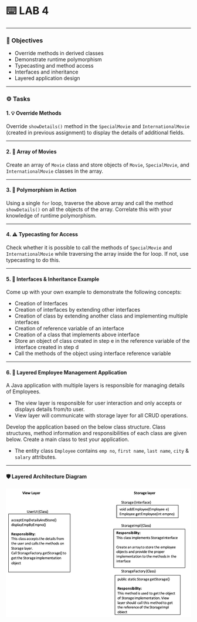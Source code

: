 # :keyboard: LAB 4

---

### :rocket: Objectives

- Override methods in derived classes
- Demonstrate runtime polymorphism
- Typecasting and method access
- Interfaces and inheritance
- Layered application design

---

### :gear: Tasks

#### 1. :bulb: Override Methods

Override `showDetails()` method in the `SpecialMovie` and `InternationalMovie` (created in previous assignment) to display the details of additional fields.

---

#### 2. :dart: Array of Movies

Create an array of `Movie` class and store objects of `Movie`, `SpecialMovie`, and `InternationalMovie` classes in the array.

---

#### 3. :test_tube: Polymorphism in Action

Using a single `for` loop, traverse the above array and call the method `showDetails()` on all the objects of the array. Correlate this with your knowledge of runtime polymorphism.

---

#### 4. :warning: Typecasting for Access

Check whether it is possible to call the methods of `SpecialMovie` and `InternationalMovie` while traversing the array inside the for loop. If not, use typecasting to do this.

---

#### 5. :brain: Interfaces & Inheritance Example

Come up with your own example to demonstrate the following concepts:

- Creation of Interfaces
- Creation of interfaces by extending other interfaces
- Creation of class by extending another class and implementing multiple interfaces
- Creation of reference variable of an interface
- Creation of a class that implements above interface
- Store an object of class created in step e in the reference variable of the interface created in step d
- Call the methods of the object using interface reference variable

---

#### 6. :triangular_ruler: Layered Employee Management Application

A Java application with multiple layers is responsible for managing details of Employees.

- The view layer is responsible for user interaction and only accepts or displays details from/to user.
- View layer will communicate with storage layer for all CRUD operations.

Develop the application based on the below class structure. Class structures, method information and responsibilities of each class are given below. Create a main class to test your application.

- The entity class `Employee` contains `emp no`, `first name`, `last name`, `city` & `salary` attributes.

---

#### :shield: Layered Architecture Diagram

![image](lab4-layered-arch.png)
